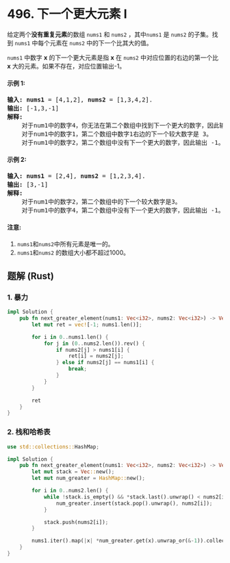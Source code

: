 # 496. 下一个更大元素 I
给定两个**没有重复元素**的数组 ```nums1``` 和 ```nums2``` ，其中```nums1``` 是 ```nums2``` 的子集。找到 ```nums1``` 中每个元素在 ```nums2``` 中的下一个比其大的值。

```nums1``` 中数字 **x** 的下一个更大元素是指 **x** 在 ```nums2``` 中对应位置的右边的第一个比 **x** 大的元素。如果不存在，对应位置输出-1。

#### 示例 1:
<pre>
<strong>输入:</strong> <strong>nums1</strong> = [4,1,2], <strong>nums2</strong> = [1,3,4,2].
<strong>输出:</strong> [-1,3,-1]
<strong>解释:</strong>
    对于num1中的数字4，你无法在第二个数组中找到下一个更大的数字，因此输出 -1。
    对于num1中的数字1，第二个数组中数字1右边的下一个较大数字是 3。
    对于num1中的数字2，第二个数组中没有下一个更大的数字，因此输出 -1。
</pre>

#### 示例 2:
<pre>
<strong>输入:</strong> <strong>nums1</strong> = [2,4], <strong>nums2</strong> = [1,2,3,4].
<strong>输出:</strong> [3,-1]
<strong>解释:</strong>
    对于num1中的数字2，第二个数组中的下一个较大数字是3。
    对于num1中的数字4，第二个数组中没有下一个更大的数字，因此输出 -1。
</pre>

#### 注意:
1. ```nums1```和```nums2```中所有元素是唯一的。
2. ```nums1```和```nums2``` 的数组大小都不超过1000。

## 题解 (Rust)

### 1. 暴力
```Rust
impl Solution {
    pub fn next_greater_element(nums1: Vec<i32>, nums2: Vec<i32>) -> Vec<i32> {
        let mut ret = vec![-1; nums1.len()];

        for i in 0..nums1.len() {
            for j in (0..nums2.len()).rev() {
                if nums2[j] > nums1[i] {
                    ret[i] = nums2[j];
                } else if nums2[j] == nums1[i] {
                    break;
                }
            }
        }

        ret
    }
}
```

### 2. 栈和哈希表
```Rust
use std::collections::HashMap;

impl Solution {
    pub fn next_greater_element(nums1: Vec<i32>, nums2: Vec<i32>) -> Vec<i32> {
        let mut stack = Vec::new();
        let mut num_greater = HashMap::new();

        for i in 0..nums2.len() {
            while !stack.is_empty() && *stack.last().unwrap() < nums2[i] {
                num_greater.insert(stack.pop().unwrap(), nums2[i]);
            }

            stack.push(nums2[i]);
        }

        nums1.iter().map(|x| *num_greater.get(x).unwrap_or(&-1)).collect()
    }
}
```
